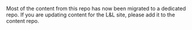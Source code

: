Most of the content from this repo has now been migrated to a dedicated repo. If you are updating content for the L&L site, please add it to the content repo.
